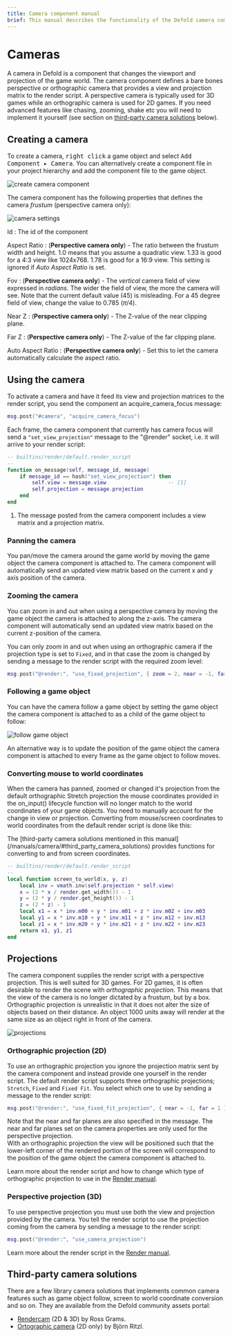 ```yaml
---
title: Camera component manual
brief: This manual describes the functionality of the Defold camera component.
---
```


# Cameras

A camera in Defold is a component that changes the viewport and projection of the game world. The camera component defines a bare bones perspective or orthographic camera that provides a view and projection matrix to the render script. A perspective camera is typically used for 3D games while an orthographic camera is used for 2D games. If you need advanced features like chasing, zooming, shake etc you will need to implement it yourself (see section on [third-party camera solutions](https://www.defold.com/manuals/camera/#third_party_camera_solutions) below).

## Creating a camera

To create a camera, <kbd>right click</kbd> a game object and select <kbd>Add Component ▸ Camera</kbd>. You can alternatively create a component file in your project hierarchy and add the component file to the game object.

![create camera component](../images/camera/create.png)

The camera component has the following properties that defines the camera *frustum* (perspective camera only):

![camera settings](../images/camera/settings.png)

Id
: The id of the component

Aspect Ratio
: (**Perspective camera only**) - The ratio between the frustum width and height. 1.0 means that you assume a quadratic view. 1.33 is good for a 4:3 view like 1024x768. 1.78 is good for a 16:9 view. This setting is ignored if *Auto Aspect Ratio* is set.

Fov
: (**Perspective camera only**) - The *vertical* camera field of view expressed in _radians_. The wider the field of view, the more the camera will see. Note that the current default value (45) is misleading. For a 45 degree field of view, change the value to 0.785 ($\pi / 4$).

Near Z
: (**Perspective camera only**) - The Z-value of the near clipping plane.

Far Z
: (**Perspective camera only**) - The Z-value of the far clipping plane.

Auto Aspect Ratio
: (**Perspective camera only**) - Set this to let the camera automatically calculate the aspect ratio.

## Using the camera

To activate a camera and have it feed its view and projection matrices to the render script, you send the component an acquire_camera_focus message:

```lua
msg.post("#camera", "acquire_camera_focus")
```

Each frame, the camera component that currently has camera focus will send a `"set_view_projection"` message to the "@render" socket, i.e. it will arrive to your render script:

```lua
-- builtins/render/default.render_script
--
function on_message(self, message_id, message)
    if message_id == hash("set_view_projection") then
        self.view = message.view                    -- [1]
        self.projection = message.projection
    end
end
```
1. The message posted from the camera component includes a view matrix and a projection matrix.

### Panning the camera

You pan/move the camera around the game world by moving the game object the camera component is attached to. The camera component will automatically send an updated view matrix based on the current x and y axis position of the camera.

### Zooming the camera

You can zoom in and out when using a perspective camera by moving the game object the camera is attached to along the z-axis. The camera component will automatically send an updated view matrix based on the current z-position of the camera.

You can only zoom in and out when using an orthographic camera if the projection type is set to `Fixed`, and in that case the zoom is changed by sending a message to the render script with the required zoom level:

```Lua
msg.post("@render:", "use_fixed_projection", { zoom = 2, near = -1, far = 1 })
```

### Following a game object

You can have the camera follow a game object by setting the game object the camera component is attached to as a child of the game object to follow:

![follow game object](../images/camera/follow.png)

An alternative way is to update the position of the game object the camera component is attached to every frame as the game object to follow moves.

### Converting mouse to world coordinates

When the camera has panned, zoomed or changed it's projection from the default orthographic Stretch projection the mouse coordinates provided in the on_input() lifecycle function will no longer match to the world coordinates of your game objects. You need to manually account for the change in view or projection. Converting from mouse/screen coordinates to world coordinates from the default render script is done like this:

<div class='sidenote' markdown='1'>
The [third-party camera solutions mentioned in this manual](/manuals/camera/#third_party_camera_solutions) provides functions for converting to and from screen coordinates.
</div>

```Lua
-- builtins/render/default.render_script
--
local function screen_to_world(x, y, z)
	local inv = vmath.inv(self.projection * self.view)
	x = (2 * x / render.get_width()) - 1
	y = (2 * y / render.get_height()) - 1
	z = (2 * z) - 1
	local x1 = x * inv.m00 + y * inv.m01 + z * inv.m02 + inv.m03
	local y1 = x * inv.m10 + y * inv.m11 + z * inv.m12 + inv.m13
	local z1 = x * inv.m20 + y * inv.m21 + z * inv.m22 + inv.m23
	return x1, y1, z1
end
```

## Projections

The camera component supplies the render script with a perspective projection. This is well suited for 3D games. For 2D games, it is often desirable to render the scene with *orthographic projection*. This means that the view of the camera is no longer dictated by a frustum, but by a box. Orthographic projection is unrealistic in that it does not alter the size of objects based on their distance. An object 1000 units away will render at the same size as an object right in front of the camera.

![projections](../images/camera/projections.png)

### Orthographic projection (2D)
To use an orthographic projection you ignore the projection matrix sent by the camera component and instead provide one yourself in the render script. The default render script supports three orthographic projections; `Stretch`, `Fixed` and `Fixed Fit`. You select which one to use by sending a message to the render script:

```lua
msg.post("@render:", "use_fixed_fit_projection", { near = -1, far = 1 })
```

<div class='important' markdown='1'>
Note that the near and far planes are also specified in the message. The near and far planes set on the camera properties are only used for the perspective projection.
</div>

<div class='important' markdown='1'>
With an orthographic projection the view will be positioned such that the lower-left corner of the rendered portion of the screen will correspond to the position of the game object the camera component is attached to.
</div>

Learn more about the render script and how to change which type of orthographic projection to use in the [Render manual](/manuals/render/#default_view_projection).

### Perspective projection (3D)
To use perspective projection you must use both the view and projection provided by the camera. You tell the render script to use the projection coming from the camera by sending a message to the render script:

```lua
msg.post("@render:", "use_camera_projection")
```

Learn more about the render script in the [Render manual](/manuals/render/#perspective_projection).


## Third-party camera solutions

There are a few library camera solutions that implements common camera features such as game object follow, screen to world coordinate conversion and so on. They are available from the Defold community assets portal:

- [Rendercam](https://www.defold.com/community/projects/84064/) (2D & 3D) by Ross Grams.
- [Ortographic camera](https://www.defold.com/community/projects/76573/) (2D only) by Björn Ritzl.
